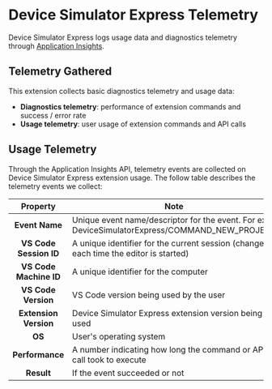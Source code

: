 # Device Simulator Express Telemetry

Device Simulator Express logs usage data and diagnostics telemetry through [Application Insights](https://azure.microsoft.com/en-us/services/monitor/).

## Telemetry Gathered

This extension collects basic diagnostics telemetry and usage data:

- **Diagnostics telemetry**: performance of extension commands and success / error rate
- **Usage telemetry**: user usage of extension commands and API calls

## Usage Telemetry

Through the Application Insights API, telemetry events are collected on Device Simulator Express extension usage. The follow table describes the telemetry events we collect:

|     **Property**       | **Note**                                                                                             |
| :-------------------:  | ---------------------------------------------------------------------------------------------------- |
|    **Event Name**      | Unique event name/descriptor for the event. For ex: DeviceSimulatorExpress/COMMAND_NEW_PROJECT       |
| **VS Code Session ID** | A unique identifier for the current session (changes each time the editor is started)                |
| **VS Code Machine ID** | A unique identifier for the computer                                                                 |
|  **VS Code Version**   | VS Code version being used by the user                                                               |
| **Extension Version**  | Device Simulator Express extension version being used                                                |
|        **OS**          | User's operating system                                                                              |
|    **Performance**     | A number indicating how long the command or API call took to execute                                 |
|      **Result**        | If the event succeeded or not                                                                        |

